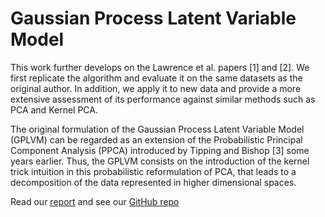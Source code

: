 # Gaussian Process Latent Variable Model

This work further develops on the Lawrence et al. papers [1] and [2]. We first replicate the algorithm and evaluate it on the same datasets as the original author. In addition, we apply it to new data and provide a more extensive assessment of its performance against similar methods such as PCA and Kernel PCA.

The original formulation of the Gaussian Process Latent Variable Model (GPLVM) can be regarded as an extension of the Probabilistic Principal Component Analysis (PPCA) introduced by Tipping and Bishop [3] some years earlier. Thus, the GPLVM consists on the introduction of the kernel trick intuition in this probabilistic reformulation of PCA, that leads to a decomposition of the data represented in higher dimensional spaces.

Read our [report](report.pdf) and see our [GitHub repo](https://github.com/OleguerCanal/GPLVM)

